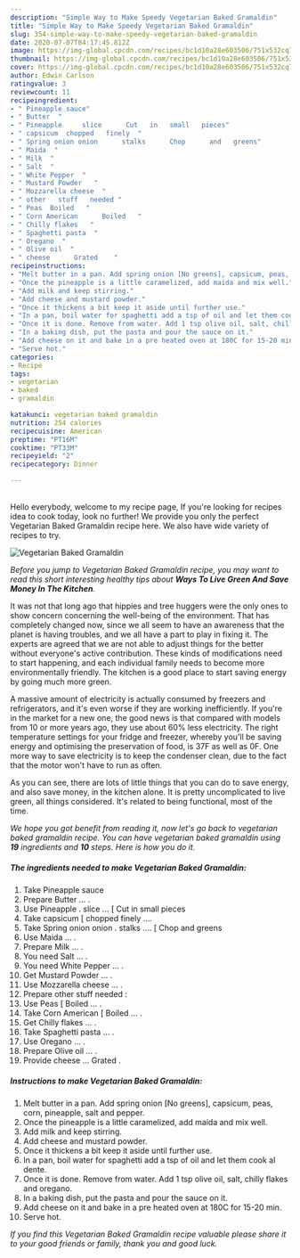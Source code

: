 ```yaml
---
description: "Simple Way to Make Speedy Vegetarian Baked Gramaldin"
title: "Simple Way to Make Speedy Vegetarian Baked Gramaldin"
slug: 354-simple-way-to-make-speedy-vegetarian-baked-gramaldin
date: 2020-07-07T04:17:45.812Z
image: https://img-global.cpcdn.com/recipes/bc1d10a28e603506/751x532cq70/vegetarian-baked-gramaldin-recipe-main-photo.jpg
thumbnail: https://img-global.cpcdn.com/recipes/bc1d10a28e603506/751x532cq70/vegetarian-baked-gramaldin-recipe-main-photo.jpg
cover: https://img-global.cpcdn.com/recipes/bc1d10a28e603506/751x532cq70/vegetarian-baked-gramaldin-recipe-main-photo.jpg
author: Edwin Carlson
ratingvalue: 3
reviewcount: 11
recipeingredient:
- " Pineapple sauce"
- " Butter  "
- " Pineapple     slice      Cut   in   small   pieces"
- " capsicum  chopped   finely  "
- " Spring onion onion      stalks      Chop      and   greens"
- " Maida  "
- " Milk  "
- " Salt  "
- " White Pepper  "
- " Mustard Powder   "
- " Mozzarella cheese  "
- " other   stuff   needed "
- " Peas  Boiled   "
- " Corn American      Boiled   "
- " Chilly flakes   "
- " Spaghetti pasta  "
- " Oregano  "
- " Olive oil  "
- " cheese      Grated    "
recipeinstructions:
- "Melt butter in a pan. Add spring onion [No greens], capsicum, peas, corn, pineapple, salt and pepper."
- "Once the pineapple is a little caramelized, add maida and mix well."
- "Add milk and keep stirring."
- "Add cheese and mustard powder."
- "Once it thickens a bit keep it aside until further use."
- "In a pan, boil water for spaghetti add a tsp of oil and let them cook al dente."
- "Once it is done. Remove from water. Add 1 tsp olive oil, salt, chilly flakes and oregano."
- "In a baking dish, put the pasta and pour the sauce on it."
- "Add cheese on it and bake in a pre heated oven at 180C for 15-20 min."
- "Serve hot."
categories:
- Recipe
tags:
- vegetarian
- baked
- gramaldin

katakunci: vegetarian baked gramaldin 
nutrition: 254 calories
recipecuisine: American
preptime: "PT16M"
cooktime: "PT33M"
recipeyield: "2"
recipecategory: Dinner

---
```

<br>
Hello everybody, welcome to my recipe page, If you're looking for recipes idea to cook today, look no further! We provide you only the perfect Vegetarian Baked Gramaldin recipe here. We also have wide variety of recipes to try.
<br>


![Vegetarian Baked Gramaldin](https://img-global.cpcdn.com/recipes/bc1d10a28e603506/751x532cq70/vegetarian-baked-gramaldin-recipe-main-photo.jpg)

<i>Before you jump to Vegetarian Baked Gramaldin recipe, you may want to read this short interesting healthy tips about 
<strong>Ways To Live Green And Save Money In The Kitchen</strong>.</i>
</br>

It was not that long ago that hippies and tree huggers were the only ones to show concern concerning the well-being of the environment. That has completely changed now, since we all seem to have an awareness that the planet is having troubles, and we all have a part to play in fixing it. The experts are agreed that we are not able to adjust things for the better without everyone's active contribution. These kinds of modifications need to start happening, and each individual family needs to become more environmentally friendly. The kitchen is a good place to start saving energy by going much more green.

A massive amount of electricity is actually consumed by freezers and refrigerators, and it's even worse if they are working inefficiently. If you're in the market for a new one, the good news is that compared with models from 10 or more years ago, they use about 60% less electricity. The right temperature settings for your fridge and freezer, whereby you'll be saving energy and optimising the preservation of food, is 37F as well as 0F. One more way to save electricity is to keep the condenser clean, due to the fact that the motor won't have to run as often.

As you can see, there are lots of little things that you can do to save energy, and also save money, in the kitchen alone. It is pretty uncomplicated to live green, all things considered. It's related to being functional, most of the time.


<i>We hope you got benefit from reading it, now let's go back to vegetarian baked gramaldin recipe. You can have vegetarian baked gramaldin using <strong>19</strong> ingredients and <strong>10</strong> steps. Here is how you do it.
</i>

##### The ingredients needed to make Vegetarian Baked Gramaldin:

1. Take  Pineapple sauce
1. Prepare  Butter ... .
1. Use  Pineapple .    slice ...    [ Cut   in   small   pieces
1. Take  capsicum [ chopped   finely  ....
1. Take  Spring onion onion .     stalks ....    [ Chop      and   greens
1. Use  Maida ... .
1. Prepare  Milk ... .
1. You need  Salt ... .
1. You need  White Pepper ... .
1. Get  Mustard Powder  ... .
1. Use  Mozzarella cheese ... .
1. Prepare  other   stuff   needed :
1. Use  Peas [ Boiled  ... .
1. Take  Corn American     [ Boiled  ... .
1. Get  Chilly flakes  ... .
1. Take  Spaghetti pasta ... .
1. Use  Oregano ... .
1. Prepare  Olive oil ... .
1. Provide  cheese ...     Grated    .


##### Instructions to make Vegetarian Baked Gramaldin:

1. Melt butter in a pan. Add spring onion [No greens], capsicum, peas, corn, pineapple, salt and pepper.
1. Once the pineapple is a little caramelized, add maida and mix well.
1. Add milk and keep stirring.
1. Add cheese and mustard powder.
1. Once it thickens a bit keep it aside until further use.
1. In a pan, boil water for spaghetti add a tsp of oil and let them cook al dente.
1. Once it is done. Remove from water. Add 1 tsp olive oil, salt, chilly flakes and oregano.
1. In a baking dish, put the pasta and pour the sauce on it.
1. Add cheese on it and bake in a pre heated oven at 180C for 15-20 min.
1. Serve hot.


<i>If you find this Vegetarian Baked Gramaldin recipe valuable please share it to your good friends or family, thank you and good luck.</i>
